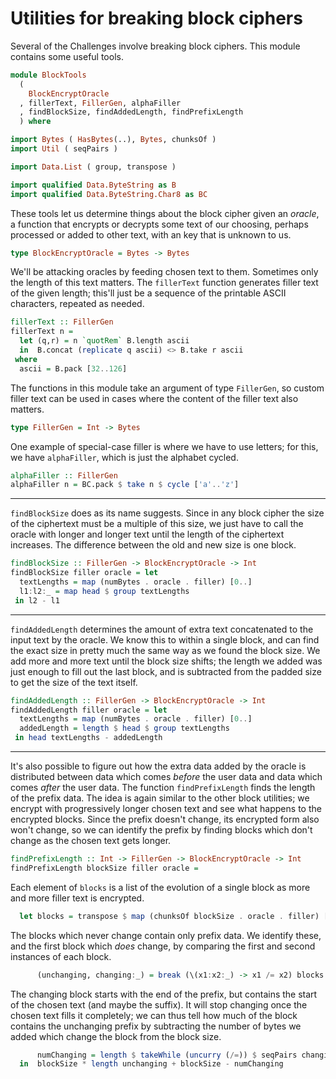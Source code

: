 # Utilities for breaking block ciphers

Several of the Challenges involve breaking block ciphers.
This module contains some useful tools.

```haskell
module BlockTools
  (
    BlockEncryptOracle
  , fillerText, FillerGen, alphaFiller
  , findBlockSize, findAddedLength, findPrefixLength
  ) where

import Bytes ( HasBytes(..), Bytes, chunksOf )
import Util ( seqPairs )

import Data.List ( group, transpose )

import qualified Data.ByteString as B
import qualified Data.ByteString.Char8 as BC
```

These tools let us determine things about the block cipher
given an _oracle_,
a function that encrypts or decrypts some text of our choosing,
perhaps processed or added to other text,
with an key that is unknown to us.

```haskell
type BlockEncryptOracle = Bytes -> Bytes
```

We'll be attacking oracles by feeding chosen text to them.
Sometimes only the length of this text matters.
The `fillerText` function generates filler text of the given length;
this'll just be a sequence of the printable ASCII characters,
repeated as needed.

```haskell
fillerText :: FillerGen
fillerText n =
  let (q,r) = n `quotRem` B.length ascii
  in  B.concat (replicate q ascii) <> B.take r ascii
 where
  ascii = B.pack [32..126]
```

The functions in this module take an argument of type `FillerGen`,
so custom filler text can be used in cases where
the content of the filler text also matters.

```haskell
type FillerGen = Int -> Bytes
```

One example of special-case filler is where we have to use letters;
for this, we have `alphaFiller`, which is just the alphabet cycled.

```haskell
alphaFiller :: FillerGen
alphaFiller n = BC.pack $ take n $ cycle ['a'..'z']
```

---

`findBlockSize` does as its name suggests.
Since in any block cipher the size of the ciphertext must be a multiple of
this size, we just have to call the oracle with longer and longer text
until the length of the ciphertext increases.
The difference between the old and new size is one block.

```haskell
findBlockSize :: FillerGen -> BlockEncryptOracle -> Int
findBlockSize filler oracle = let
  textLengths = map (numBytes . oracle . filler) [0..]
  l1:l2:_ = map head $ group textLengths
 in l2 - l1
```

---

`findAddedLength` determines the amount of extra text concatenated
to the input text by the oracle.
We know this to within a single block,
and can find the exact size in pretty much the same way
as we found the block size.
We add more and more text until the block size shifts;
the length we added was just enough to fill out the last block,
and is subtracted from the padded size to get the size of the text itself.

```haskell
findAddedLength :: FillerGen -> BlockEncryptOracle -> Int
findAddedLength filler oracle = let
  textLengths = map (numBytes . oracle . filler) [0..]
  addedLength = length $ head $ group textLengths
 in head textLengths - addedLength
```

---

It's also possible to figure out how the extra data added by the oracle
is distributed between data which comes *before* the user data
and data which comes *after* the user data.
The function `findPrefixLength` finds the length of the prefix data.
The idea is again similar to the other block utilities;
we encrypt with progressively longer chosen text and
see what happens to the encrypted blocks.
Since the prefix doesn't change, its encrypted form also won't change,
so we can identify the prefix by finding blocks which don't change
as the chosen text gets longer.

```haskell
findPrefixLength :: Int -> FillerGen -> BlockEncryptOracle -> Int
findPrefixLength blockSize filler oracle =
```

Each element of `blocks` is a list of the evolution of a single block
as more and more filler text is encrypted.

```haskell
  let blocks = transpose $ map (chunksOf blockSize . oracle . filler) [0..]
```

The blocks which never change contain only prefix data.
We identify these, and the first block which *does* change,
by comparing the first and second instances of each block.

```haskell
      (unchanging, changing:_) = break (\(x1:x2:_) -> x1 /= x2) blocks
```

The changing block starts with the end of the prefix,
but contains the start of the chosen text (and maybe the suffix).
It will stop changing once the chosen text fills it completely;
we can thus tell how much of the block contains the unchanging prefix
by subtracting the number of bytes we added which change the block
from the block size.

```haskell
      numChanging = length $ takeWhile (uncurry (/=)) $ seqPairs changing
  in  blockSize * length unchanging + blockSize - numChanging
```
